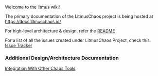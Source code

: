 Welcome to the litmus wiki!

The primary documentation of the LitmusChaos project is being hosted at https://docs.litmuschaos.io/

For high-level architecture & design, refer the [README](https://github.com/litmuschaos/litmus/blob/master/README.md)

For a list of all the issues created under LitmusChaos Project, check this [Issue Tracker](https://github.com/litmuschaos/litmus/issues)

### Additional Design/Architecture Documentation

[Integration With Other Chaos Tools](https://docs.google.com/presentation/d/1OGuSisuory7jE-LvrDyC6J9x1wdom2Bowc0Fso6F4Ps/edit?usp=sharing)